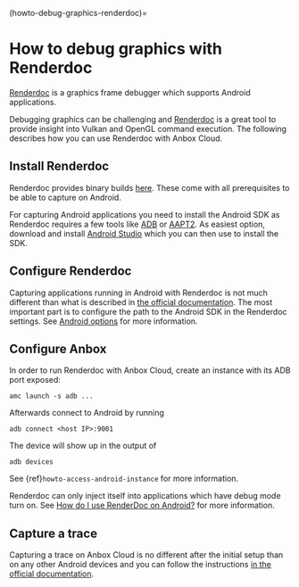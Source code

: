 (howto-debug-graphics-renderdoc)=
# How to debug graphics with Renderdoc

[Renderdoc](https://github.com/baldurk/renderdoc) is a graphics frame debugger which supports Android applications.

Debugging graphics can be challenging and [Renderdoc](https://github.com/baldurk/renderdoc) is a great tool to provide insight into Vulkan and OpenGL command execution. The following describes how you can use Renderdoc with Anbox Cloud.

## Install Renderdoc

Renderdoc provides binary builds [here](https://renderdoc.org/builds). These come with all prerequisites to be able to capture on Android.

For capturing Android applications you need to install the Android SDK as Renderdoc requires a few tools like [ADB](https://developer.android.com/tools/adb) or [AAPT2](https://developer.android.com/tools/aapt2). As easiest option, download and install [Android Studio](https://developer.android.com/studio) which you can then use to install the SDK.

## Configure Renderdoc

Capturing applications running in Android with Renderdoc is not much different than what is described in [the official documentation](https://renderdoc.org/docs/how/how_android_capture.html). The most important part is to configure the path to the Android SDK in the Renderdoc settings. See [Android options](https://renderdoc.org/docs/window/settings_window.html#android-options) for more information.

## Configure Anbox

In order to run Renderdoc with Anbox Cloud, create an instance with its ADB port exposed:

    amc launch -s adb ...

Afterwards connect to Android by running

    adb connect <host IP>:9001

The device will show up in the output of

    adb devices

See {ref}`howto-access-android-instance` for more information.

Renderdoc can only inject itself into applications which have debug mode turn on. See [How do I use RenderDoc on Android?](https://renderdoc.org/docs/how/how_android_capture.html#how-do-i-use-renderdoc-on-android) for more information.

## Capture a trace

Capturing a trace on Anbox Cloud is no different after the initial setup than on any other Android devices and you can follow the instructions [in the official documentation](https://renderdoc.org/docs/how/how_android_capture.html).
